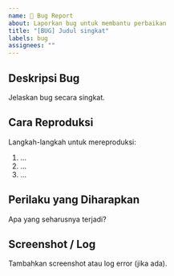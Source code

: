 ```yaml
---
name: 🐛 Bug Report
about: Laporkan bug untuk membantu perbaikan
title: "[BUG] Judul singkat"
labels: bug
assignees: ""
---
```


## Deskripsi Bug

Jelaskan bug secara singkat.

## Cara Reproduksi

Langkah-langkah untuk mereproduksi:

1. ...
2. ...
3. ...

## Perilaku yang Diharapkan

Apa yang seharusnya terjadi?

## Screenshot / Log

Tambahkan screenshot atau log error (jika ada).
